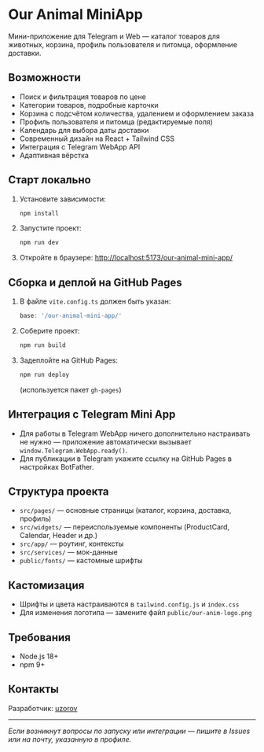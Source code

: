 # Our Animal MiniApp

Мини-приложение для Telegram и Web — каталог товаров для животных, корзина, профиль пользователя и питомца, оформление доставки.

## Возможности
- Поиск и фильтрация товаров по цене
- Категории товаров, подробные карточки
- Корзина с подсчётом количества, удалением и оформлением заказа
- Профиль пользователя и питомца (редактируемые поля)
- Календарь для выбора даты доставки
- Современный дизайн на React + Tailwind CSS
- Интеграция с Telegram WebApp API
- Адаптивная вёрстка

## Старт локально
1. Установите зависимости:
   ```bash
   npm install
   ```
2. Запустите проект:
   ```bash
   npm run dev
   ```
3. Откройте в браузере: [http://localhost:5173/our-animal-mini-app/](http://localhost:5173/our-animal-mini-app/)

## Сборка и деплой на GitHub Pages
1. В файле `vite.config.ts` должен быть указан:
   ```js
   base: '/our-animal-mini-app/'
   ```
2. Соберите проект:
   ```bash
   npm run build
   ```
3. Задеплойте на GitHub Pages:
   ```bash
   npm run deploy
   ```
   (используется пакет `gh-pages`)

## Интеграция с Telegram Mini App
- Для работы в Telegram WebApp ничего дополнительно настраивать не нужно — приложение автоматически вызывает `window.Telegram.WebApp.ready()`.
- Для публикации в Telegram укажите ссылку на GitHub Pages в настройках BotFather.

## Структура проекта
- `src/pages/` — основные страницы (каталог, корзина, доставка, профиль)
- `src/widgets/` — переиспользуемые компоненты (ProductCard, Calendar, Header и др.)
- `src/app/` — роутинг, контексты
- `src/services/` — мок-данные
- `public/fonts/` — кастомные шрифты

## Кастомизация
- Шрифты и цвета настраиваются в `tailwind.config.js` и `index.css`
- Для изменения логотипа — замените файл `public/our-anim-logo.png`

## Требования
- Node.js 18+
- npm 9+

## Контакты
Разработчик: [uzorov](https://github.com/uzorov)

---

_Если возникнут вопросы по запуску или интеграции — пишите в Issues или на почту, указанную в профиле._
